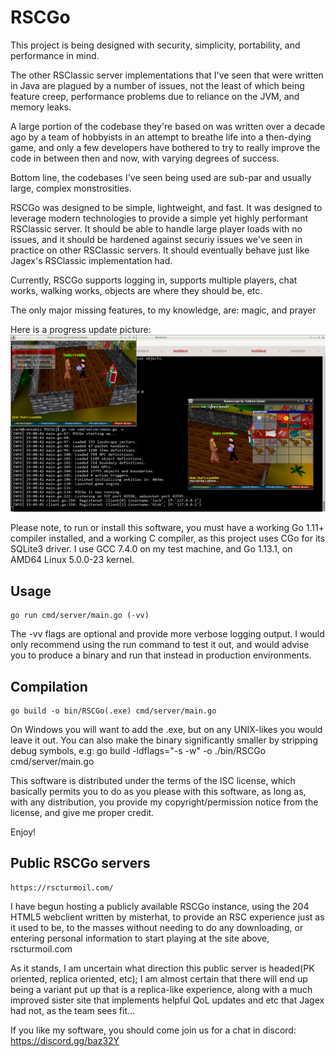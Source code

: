 # RSCGo

This project is being designed with security, simplicity, portability, and performance in mind.

The other RSClassic server implementations that I've seen that were written in Java are plagued by a number of issues, not the least 
of which being feature creep, performance problems due to reliance on the JVM, and memory leaks.

A large portion of the codebase they're based on was written over a decade ago by a team of hobbyists in an attempt to breathe life 
into a then-dying game, and only a few developers have bothered to try to really improve the code in between then and now, with 
varying degrees of success.

Bottom line, the codebases I've seen being used are sub-par and usually large, complex monstrosities.

RSCGo was designed to be simple, lightweight, and fast.  It was designed to leverage modern technologies to provide a simple yet
highly performant RSClassic server.  It should be able to handle large player loads with no issues, and it should be hardened against
securiy issues we've seen in practice on other RSClassic servers.  It should eventually behave just like Jagex's RSClassic
implementation had.

Currently, RSCGo supports logging in, supports multiple players, chat works, walking works, objects are where they should be, etc.

The only major missing features, to my knowledge, are: magic, and prayer

Here is a progress update picture:
![](./screenies/11-25-19.png?raw=true)

Please note, to run or install this software, you must have a working Go 1.11+ compiler installed, and a working C compiler, as this project uses CGo for its SQLite3 driver.
I use GCC 7.4.0 on my test machine, and Go 1.13.1, on AMD64 Linux 5.0.0-23 kernel.
## Usage
    go run cmd/server/main.go (-vv)

The -vv flags are optional and provide more verbose logging output.
I would only recommend using the run command to test it out, and would advise you to produce a binary and run that instead in production environments.

## Compilation
    go build -o bin/RSCGo(.exe) cmd/server/main.go
    
On Windows you will want to add the .exe, but on any UNIX-likes you would leave it out.
You can also make the binary significantly smaller by stripping debug symbols, e.g:
    go build -ldflags="-s -w" -o ./bin/RSCGo cmd/server/main.go

This software is distributed under the terms of the ISC license, which basically permits you to do as you please with this software, as long as, with any distribution, you provide my copyright/permission notice from the license, and give me proper credit.

Enjoy!


## Public RSCGo servers
    https://rscturmoil.com/

I have begun hosting a publicly available RSCGo instance, using the 204 HTML5 webclient written by misterhat, to provide an RSC experience just as it used to be, to the masses without needing to do any downloading, or entering personal information to start playing at the site above, rscturmoil.com

As it stands, I am uncertain what direction this public server is headed(PK oriented, replica oriented, etc); I am almost certain that there will end up being a variant put up that is a replica-like experience, along with a much improved sister site that implements helpful QoL updates and etc that Jagex had not, as the team sees fit...

If you like my software, you should come join us for a chat in discord: https://discord.gg/baz32Y
